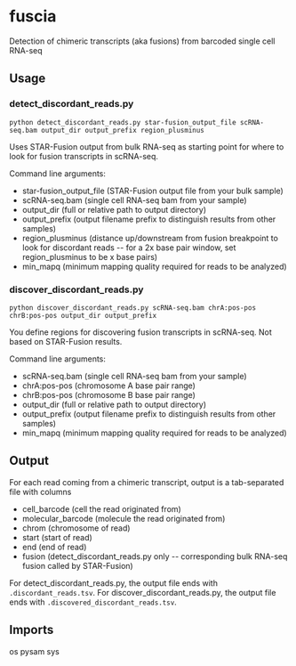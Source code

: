 # fuscia
Detection of chimeric transcripts (aka fusions) from barcoded single cell RNA-seq

## Usage

### detect_discordant_reads.py
```{python}
python detect_discordant_reads.py star-fusion_output_file scRNA-seq.bam output_dir output_prefix region_plusminus
```
Uses STAR-Fusion output from bulk RNA-seq as starting point for where to look for fusion transcripts in scRNA-seq.

Command line arguments:

* star-fusion_output_file (STAR-Fusion output file from your bulk sample)
* scRNA-seq.bam (single cell RNA-seq bam from your sample)
* output_dir (full or relative path to output directory)
* output_prefix (output filename prefix to distinguish results from other samples)
* region_plusminus (distance up/downstream from fusion breakpoint to look for discordant reads -- for a 2x base pair window, set region_plusminus to be x base pairs)
* min_mapq (minimum mapping quality required for reads to be analyzed)

### discover_discordant_reads.py
```{python}
python discover_discordant_reads.py scRNA-seq.bam chrA:pos-pos chrB:pos-pos output_dir output_prefix
```
You define regions for discovering fusion transcripts in scRNA-seq. Not based on STAR-Fusion results.

Command line arguments:

* scRNA-seq.bam (single cell RNA-seq bam from your sample)
* chrA:pos-pos (chromosome A base pair range)
* chrB:pos-pos (chromosome B base pair range)
* output_dir (full or relative path to output directory)
* output_prefix (output filename prefix to distinguish results from other samples)
* min_mapq (minimum mapping quality required for reads to be analyzed)

## Output
For each read coming from a chimeric transcript, output is a tab-separated file with columns

* cell_barcode (cell the read originated from)
* molecular_barcode (molecule the read originated from)
* chrom (chromosome of read)
* start (start of read)
* end (end of read)
* fusion (detect_discordant_reads.py only -- corresponding bulk RNA-seq fusion called by STAR-Fusion)

For detect_discordant_reads.py, the output file ends with `.discordant_reads.tsv`.
For discover_discordant_reads.py, the output file ends with `.discovered_discordant_reads.tsv`.

## Imports
os
pysam
sys
